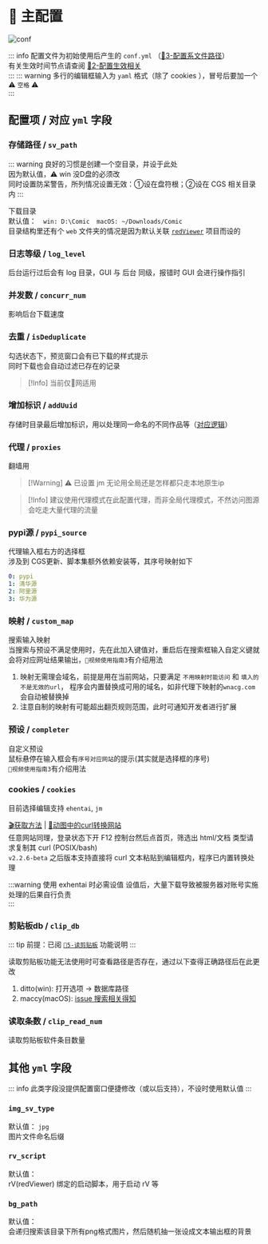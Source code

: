 # 🔨 主配置

![conf](../assets/img/config/conf_usage.png)

::: info 配置文件为初始使用后产生的 `conf.yml` （[📒3-配置系文件路径](/faq/extra.html#_3-%E9%85%8D%E7%BD%AE%E7%B3%BB%E6%96%87%E4%BB%B6%E8%B7%AF%E5%BE%84)）  
有关生效时间节点请查阅 [📒2-配置生效相关](../faq/extra.md#_2-配置生效相关)  
:::
::: warning 多行的编辑框输入为 `yaml` 格式（除了 cookies ），冒号后要加一个⚠️ `空格` ⚠️  
:::

## 配置项 / 对应 `yml` 字段

### 存储路径 / `sv_path`

::: warning 良好的习惯是创建一个空目录，并设于此处  
因为默认值，⚠️ win 没D盘的必须改  
同时设置防呆警告，所列情况设置无效：①设在盘符根；②设在 CGS 相关目录内
:::

下载目录  
默认值：&emsp;`win: D:\Comic`&emsp;`macOS: ~/Downloads/Comic`  
目录结构里还有个 `web` 文件夹的情况是因为默认关联 [`redViewer`](https://github.com/jasoneri/redViewer) 项目而设的

### 日志等级 / `log_level`

后台运行过后会有 log 目录，GUI 与 后台 同级，报错时 GUI 会进行操作指引

### 并发数 / `concurr_num`

影响后台下载速度  

### 去重 / `isDeduplicate`

勾选状态下，预览窗口会有已下载的样式提示  
同时下载也会自动过滤已存在的记录  
> [!Info] 当前仅🔞网适用

### 增加标识 / `addUuid`

存储时目录最后增加标识，用以处理同一命名的不同作品等（[对应逻辑](../faq/other.md#_1-去重，增加标识相关说明)）

### 代理 / `proxies`

翻墙用  
> [!Warning] ⚠️ 已设置 jm 无论用全局还是怎样都只走本地原生ip  

> [!Info] 建议使用代理模式在此配置代理，而非全局代理模式，不然访问图源会吃走大量代理的流量

### pypi源 / `pypi_source`

代理输入框右方的选择框  
涉及到 CGS更新、脚本集额外依赖安装等，其序号映射如下

```yaml
0: pypi
1: 清华源
2: 阿里源
3: 华为源
```

### 映射 / `custom_map`

搜索输入映射  
当搜索与预设不满足使用时，先在此加入键值对，重启后在搜索框输入自定义键就会将对应网址结果输出，`🎥视频使用指南3`有介绍用法  

1. 映射无需理会域名，前提是用在当前网站，只要满足 `不用映射时能访问` 和 `填入的不是无效的url`，
程序会内置替换成可用的域名，如非代理下映射的`wnacg.com`会自动被替换掉  
2. 注意自制的映射有可能超出翻页规则范围，此时可通知开发者进行扩展

### 预设 / `completer`

自定义预设  
鼠标悬停在输入框会有`序号对应网站`的提示(其实就是选择框的序号)  
`🎥视频使用指南3`有介绍用法  

### cookies / `cookies`

目前选择编辑支持 `ehentai`, `jm`

[🎬获取方法](https://jsd.vxo.im/gh/jasoneri/imgur@main/CGS/ehentai_get_cookies_new.gif) | [🔗动图中的curl转换网站](https://tool.lu/curl/)  
任意网站同理，登录状态下开 F12 控制台然后点首页，筛选出 html/文档 类型请求复制其 curl (POSIX/bash)  
`v2.2.6-beta` 之后版本支持直接将 curl 文本粘贴到编辑框内，程序已内置转换处理  

:::warning 使用 exhentai 时必需设值
设值后，大量下载导致被服务器对账号实施处理的后果自行负责  
:::

### 剪贴板db / `clip_db`

::: tip 前提：已阅 [`🎸5-读剪贴板`](/feat/index#_5-读剪贴板) 功能说明
:::

读取剪贴板功能无法使用时可查看路径是否存在，通过以下查得正确路径后在此更改  

1. ditto(win): 打开选项 → 数据库路径  
2. maccy(macOS): [issue 搜索相关得知](https://github.com/p0deje/Maccy/issues/271)

### 读取条数 / `clip_read_num`

读取剪贴板软件条目数量

## 其他 `yml` 字段

::: info 此类字段没提供配置窗口便捷修改（或以后支持），不设时使用默认值
:::

### `img_sv_type`

默认值： `jpg`  
图片文件命名后缀  

### `rv_script`

默认值：  
rV(redViewer) 绑定的启动脚本，用于启动 rV 等  

### `bg_path`

默认值：  
会递归搜索该目录下所有png格式图片，然后随机抽一张设成文本输出框的背景  
